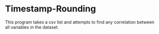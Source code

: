 # Timestamp-Rounding

This program takes a csv list and attempts to find any correlation between all variables in the dataset. 
